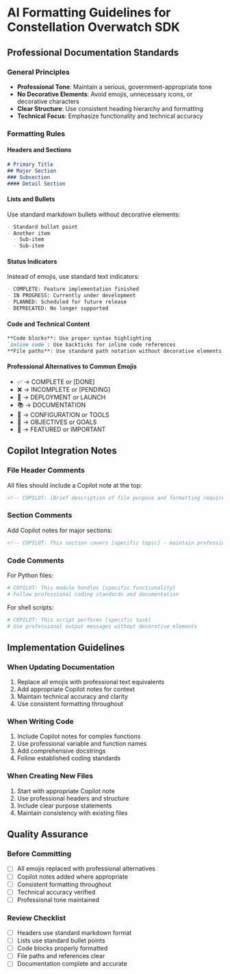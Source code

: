 # AI Formatting Guidelines for Constellation Overwatch SDK

<!-- COPILOT: This file establishes professional formatting standards for all AI-generated content -->

## Professional Documentation Standards

### General Principles
- **Professional Tone**: Maintain a serious, government-appropriate tone
- **No Decorative Elements**: Avoid emojis, unnecessary icons, or decorative characters
- **Clear Structure**: Use consistent heading hierarchy and formatting
- **Technical Focus**: Emphasize functionality and technical accuracy

### Formatting Rules

#### Headers and Sections
```markdown
# Primary Title
## Major Section
### Subsection
#### Detail Section
```

#### Lists and Bullets
Use standard markdown bullets without decorative elements:
```markdown
- Standard bullet point
- Another item
  - Sub-item
  - Sub-item
```

#### Status Indicators
Instead of emojis, use standard text indicators:
```markdown
- COMPLETE: Feature implementation finished
- IN PROGRESS: Currently under development
- PLANNED: Scheduled for future release
- DEPRECATED: No longer supported
```

#### Code and Technical Content
```markdown
**Code blocks**: Use proper syntax highlighting
`inline code`: Use backticks for inline code references
**File paths**: Use standard path notation without decorative elements
```

#### Professional Alternatives to Common Emojis
- ✅ → COMPLETE or [DONE]
- ❌ → INCOMPLETE or [PENDING]
- 🚀 → DEPLOYMENT or LAUNCH
- 📚 → DOCUMENTATION
- 🔧 → CONFIGURATION or TOOLS
- 🎯 → OBJECTIVES or GOALS
- 🌟 → FEATURED or IMPORTANT

## Copilot Integration Notes

### File Header Comments
All files should include a Copilot note at the top:
```markdown
<!-- COPILOT: [Brief description of file purpose and formatting requirements] -->
```

### Section Comments
Add Copilot notes for major sections:
```markdown
<!-- COPILOT: This section covers [specific topic] - maintain professional tone -->
```

### Code Comments
For Python files:
```python
# COPILOT: This module handles [specific functionality]
# Follow professional coding standards and documentation
```

For shell scripts:
```bash
# COPILOT: This script performs [specific task]
# Use professional output messages without decorative elements
```

## Implementation Guidelines

### When Updating Documentation
1. Replace all emojis with professional text equivalents
2. Add appropriate Copilot notes for context
3. Maintain technical accuracy and clarity
4. Use consistent formatting throughout

### When Writing Code
1. Include Copilot notes for complex functions
2. Use professional variable and function names
3. Add comprehensive docstrings
4. Follow established coding standards

### When Creating New Files
1. Start with appropriate Copilot note
2. Use professional headers and structure
3. Include clear purpose statements
4. Maintain consistency with existing files

## Quality Assurance

### Before Committing
- [ ] All emojis replaced with professional alternatives
- [ ] Copilot notes added where appropriate
- [ ] Consistent formatting throughout
- [ ] Technical accuracy verified
- [ ] Professional tone maintained

### Review Checklist
- [ ] Headers use standard markdown format
- [ ] Lists use standard bullet points
- [ ] Code blocks properly formatted
- [ ] File paths and references clear
- [ ] Documentation complete and accurate
